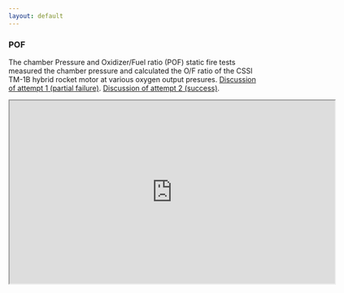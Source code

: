 ```yaml
---
layout: default
---
```


### POF  

The chamber Pressure and Oxidizer/Fuel ratio (POF) static fire tests measured the chamber pressure and calculated the O/F ratio of the CSSI TM-1B hybrid rocket motor at various oxygen output presures. [Discussion of attempt 1 (partial failure)](https://docs.google.com/document/d/1JxKmvcccYgxyxHkK9EasYi_KEzsKsH341RCrCXNK6sM/edit?usp=sharing). [Discussion of attempt 2 (success)](https://docs.google.com/document/d/1pSjYV32JNg4e_6B872bw9FPtDAv1ZokLH8WyMMPRr_g/edit?usp=sharing).

<html>
  <head>
  </head>
  
  <body>
    <iframe width="640" height="360" src="https://youtu.be/E0jaeAZ315A">
    </iframe>
  </body>
 </html>
